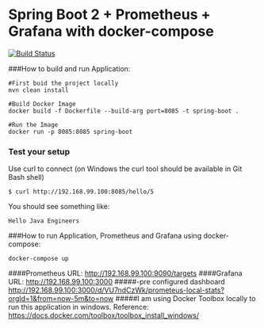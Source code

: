 # Spring Boot 2 + Prometheus + Grafana with  docker-compose
[![Build Status](https://travis-ci.org/vivekwpatil/springboot-prometheus-grafana.svg?branch=master)](https://travis-ci.org/vivekwpatil/springboot-prometheus-grafana)

###How to build and run Application:

```
#First buid the project locally
mvn clean install

#Build Docker Image
docker build -f Dockerfile --build-arg port=8085 -t spring-boot .

#Run the Image
docker run -p 8085:8085 spring-boot
```
### Test your setup
Use curl to connect (on Windows the curl tool should be available in Git Bash shell)
```
$ curl http://192.168.99.100:8085/hello/5

```

You should see something like:
```
Hello Java Engineers
```
###How to run Application, Prometheus and Grafana using docker-compose:
```
docker-compose up
```
####Prometheus URL:
http://192.168.99.100:9090/targets
####Grafana URL:
http://192.168.99.100:3000 
#####-pre configured dashboard
http://192.168.99.100:3000/d/VU7ndCzWk/prometeus-local-stats?orgId=1&from=now-5m&to=now
#####I am using Docker Toolbox locally to run this application in windows.
Reference:
https://docs.docker.com/toolbox/toolbox_install_windows/


